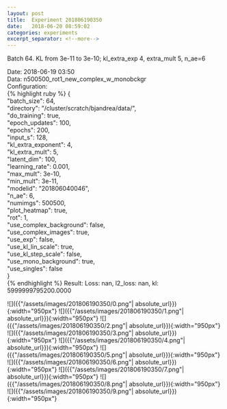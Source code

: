 ```yaml
---
layout: post
title:  Experiment 201806190350
date:   2018-06-20 08:59:02
categories: experiments
excerpt_separator: <!--more-->
---
```

Batch 64. KL from 3e-11 to 3e-10; kl_extra_exp 4, extra_mult 5, n_ae=6  

 <!--more-->
Date: 2018-06-19 03:50  
Data: n500500_rot1_new_complex_w_monobckgr  
Configuration:   
{% highlight ruby %}
{  
    "batch_size": 64,   
    "directory": "/cluster/scratch/bjandrea/data/",   
    "do_training": true,   
    "epoch_updates": 100,   
    "epochs": 200,   
    "input_s": 128,   
    "kl_extra_exponent": 4,   
    "kl_extra_mult": 5,   
    "latent_dim": 100,   
    "learning_rate": 0.001,   
    "max_mult": 3e-10,   
    "min_mult": 3e-11,   
    "modelid": "201806040046",   
    "n_ae": 6,   
    "numimgs": 500500,   
    "plot_heatmap": true,   
    "rot": 1,   
    "use_complex_background": false,   
    "use_complex_images": true,   
    "use_exp": false,   
    "use_kl_lin_scale": true,   
    "use_kl_step_scale": false,   
    "use_mono_background": true,   
    "use_singles": false  
}  
{% endhighlight %}
Result: Loss: nan, l2_loss: nan, kl: 5999999795200.0000  

![]({{"/assets/images/201806190350/0.png"| absolute_url}}){:width="950px"}
![]({{"/assets/images/201806190350/1.png"| absolute_url}}){:width="950px"}
![]({{"/assets/images/201806190350/2.png"| absolute_url}}){:width="950px"}
![]({{"/assets/images/201806190350/3.png"| absolute_url}}){:width="950px"}
![]({{"/assets/images/201806190350/4.png"| absolute_url}}){:width="950px"}
![]({{"/assets/images/201806190350/5.png"| absolute_url}}){:width="950px"}
![]({{"/assets/images/201806190350/6.png"| absolute_url}}){:width="950px"}
![]({{"/assets/images/201806190350/7.png"| absolute_url}}){:width="950px"}
![]({{"/assets/images/201806190350/8.png"| absolute_url}}){:width="950px"}
![]({{"/assets/images/201806190350/9.png"| absolute_url}}){:width="950px"}
